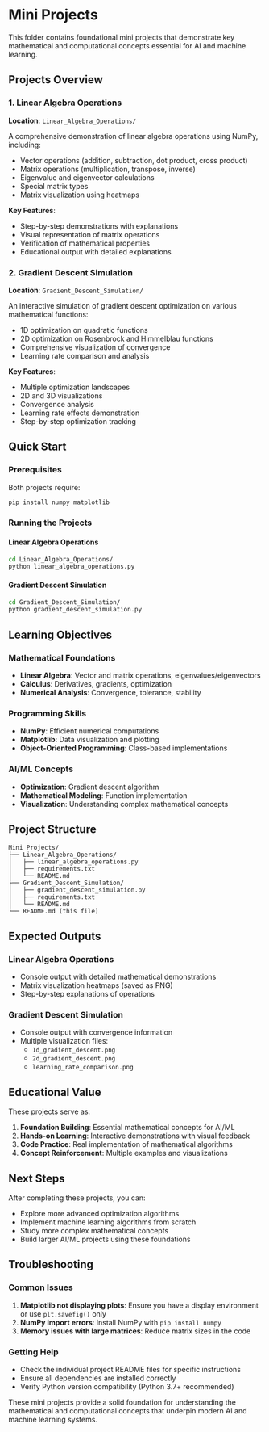 # Mini Projects

This folder contains foundational mini projects that demonstrate key mathematical and computational concepts essential for AI and machine learning.

## Projects Overview

### 1. Linear Algebra Operations
**Location**: `Linear_Algebra_Operations/`

A comprehensive demonstration of linear algebra operations using NumPy, including:
- Vector operations (addition, subtraction, dot product, cross product)
- Matrix operations (multiplication, transpose, inverse)
- Eigenvalue and eigenvector calculations
- Special matrix types
- Matrix visualization using heatmaps

**Key Features**:
- Step-by-step demonstrations with explanations
- Visual representation of matrix operations
- Verification of mathematical properties
- Educational output with detailed explanations

### 2. Gradient Descent Simulation
**Location**: `Gradient_Descent_Simulation/`

An interactive simulation of gradient descent optimization on various mathematical functions:
- 1D optimization on quadratic functions
- 2D optimization on Rosenbrock and Himmelblau functions
- Comprehensive visualization of convergence
- Learning rate comparison and analysis

**Key Features**:
- Multiple optimization landscapes
- 2D and 3D visualizations
- Convergence analysis
- Learning rate effects demonstration
- Step-by-step optimization tracking

## Quick Start

### Prerequisites
Both projects require:
```bash
pip install numpy matplotlib
```

### Running the Projects

#### Linear Algebra Operations
```bash
cd Linear_Algebra_Operations/
python linear_algebra_operations.py
```

#### Gradient Descent Simulation
```bash
cd Gradient_Descent_Simulation/
python gradient_descent_simulation.py
```

## Learning Objectives

### Mathematical Foundations
- **Linear Algebra**: Vector and matrix operations, eigenvalues/eigenvectors
- **Calculus**: Derivatives, gradients, optimization
- **Numerical Analysis**: Convergence, tolerance, stability

### Programming Skills
- **NumPy**: Efficient numerical computations
- **Matplotlib**: Data visualization and plotting
- **Object-Oriented Programming**: Class-based implementations

### AI/ML Concepts
- **Optimization**: Gradient descent algorithm
- **Mathematical Modeling**: Function implementation
- **Visualization**: Understanding complex mathematical concepts

## Project Structure

```
Mini Projects/
├── Linear_Algebra_Operations/
│   ├── linear_algebra_operations.py
│   ├── requirements.txt
│   └── README.md
├── Gradient_Descent_Simulation/
│   ├── gradient_descent_simulation.py
│   ├── requirements.txt
│   └── README.md
└── README.md (this file)
```

## Expected Outputs

### Linear Algebra Operations
- Console output with detailed mathematical demonstrations
- Matrix visualization heatmaps (saved as PNG)
- Step-by-step explanations of operations

### Gradient Descent Simulation
- Console output with convergence information
- Multiple visualization files:
  - `1d_gradient_descent.png`
  - `2d_gradient_descent.png`
  - `learning_rate_comparison.png`

## Educational Value

These projects serve as:
1. **Foundation Building**: Essential mathematical concepts for AI/ML
2. **Hands-on Learning**: Interactive demonstrations with visual feedback
3. **Code Practice**: Real implementation of mathematical algorithms
4. **Concept Reinforcement**: Multiple examples and visualizations

## Next Steps

After completing these projects, you can:
- Explore more advanced optimization algorithms
- Implement machine learning algorithms from scratch
- Study more complex mathematical concepts
- Build larger AI/ML projects using these foundations

## Troubleshooting

### Common Issues
1. **Matplotlib not displaying plots**: Ensure you have a display environment or use `plt.savefig()` only
2. **NumPy import errors**: Install NumPy with `pip install numpy`
3. **Memory issues with large matrices**: Reduce matrix sizes in the code

### Getting Help
- Check the individual project README files for specific instructions
- Ensure all dependencies are installed correctly
- Verify Python version compatibility (Python 3.7+ recommended)

These mini projects provide a solid foundation for understanding the mathematical and computational concepts that underpin modern AI and machine learning systems. 